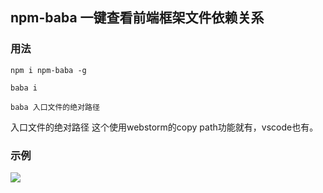 ## npm-baba 一键查看前端框架文件依赖关系

### 用法

`npm i npm-baba -g`

`baba i`

`baba 入口文件的绝对路径`

入口文件的绝对路径 这个使用webstorm的copy path功能就有，vscode也有。

### 示例

![](./doc/images/example.gif)
